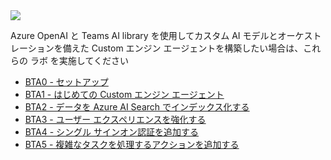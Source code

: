 <div class="cc-lab-toc b-path">
  <img src="/copilot-camp/assets/images/path-icons/B-path-heading.png"></img>
  <div>
    <p>Azure OpenAI と Teams AI library を使用してカスタム AI モデルとオーケストレーションを備えた Custom エンジン エージェントを構築したい場合は、これらの ラボ を実施してください</p>
    <ul>
      <li><a href="/copilot-camp/ja/pages/custom-engine/teams-ai/00-prerequisites/">BTA0 - セットアップ</a></li>
      <li><a href="/copilot-camp/ja/pages/custom-engine/teams-ai/01-custom-engine-agent/">BTA1 - はじめての Custom エンジン エージェント</a></li>
      <li><a href="/copilot-camp/ja/pages/custom-engine/teams-ai/02-rag/">BTA2 - データを Azure AI Search でインデックス化する</a></li>
      <li><a href="/copilot-camp/ja/pages/custom-engine/teams-ai/03-powered-by-ai/">BTA3 - ユーザー エクスペリエンスを強化する</a></li>
      <li><a href="/copilot-camp/ja/pages/custom-engine/teams-ai/04-authentication/">BTA4 - シングル サインオン認証を追加する</a></li>
      <li><a href="/copilot-camp/ja/pages/custom-engine/teams-ai/05-actions/">BTA5 - 複雑なタスクを処理するアクションを追加する</a></li>
    </ul>
  </div>
</div>

<script>
(() => {
// This script decorates the table of contents with a "you are here" indicator.
const toc = document.getElementsByClassName('cc-lab-toc');
for (const div of toc) {
    const lis = div.querySelectorAll('li');
    for (const li of lis) {
        const anchor = li.querySelector('a');
        if (location.href.includes(anchor.href)) {
            const span = document.createElement("span");
            span.innerHTML = "YOU&nbsp;ARE&nbsp;HERE";
            li.appendChild(span);
        }
    }    
}
})();
</script>